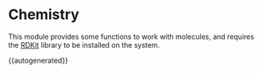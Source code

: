 # Chemistry

This module provides some functions to work with molecules, and requires
the [RDKit](http://www.rdkit.org/docs/index.html) library to be
installed on the system.

{{autogenerated}}